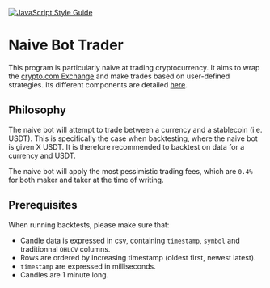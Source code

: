 [![JavaScript Style Guide](https://img.shields.io/badge/code_style-standard-brightgreen.svg)](https://standardjs.com)

# Naive Bot Trader

This program is particularly naive at trading cryptocurrency.
It aims to wrap the [crypto.com Exchange](https://exchange-docs.crypto.com/spot/index.html) and make trades based on user-defined strategies. Its different components are detailed [here](docs/components.md).

## Philosophy

The naive bot will attempt to trade between a currency and a stablecoin (i.e. USDT). This is specifically the case when backtesting, where the naive bot is given X USDT. It is therefore recommended to backtest on data for a currency and USDT.

The naive bot will apply the most pessimistic trading fees, which are `0.4%` for both maker and taker at the time of writing.

## Prerequisites

When running backtests, please make sure that:
- Candle data is expressed in csv, containing `timestamp`, `symbol` and traditionnal `OHLCV` columns.
- Rows are ordered by increasing timestamp (oldest first, newest latest).
- `timestamp` are expressed in milliseconds.
- Candles are 1 minute long.
